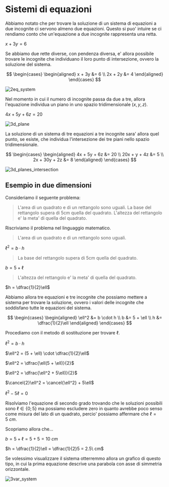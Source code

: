 # Sistemi di equazioni  

Abbiamo notato che per trovare la soluzione di un sistema di equazioni a due incognite ci servono almeno due equazioni. Questo si puo' intuire se ci rendiamo conto che un'equazione a due incognite rappresenta una retta.  

$x + 3y = 6$  

Se abbiamo due rette diverse, con pendenza diversa, e' allora possibile trovare le incognite che individuano il loro punto di intersezione, ovvero la soluzione del sistema.    

$$
\begin{cases}
  \begin{aligned}
    x + 3y &= 6 \\
    2x + 2y &= 4
  \end{aligned}
\end{cases}
$$

![2eq_system](https://github.com/dennyb87/elettrotecnica-serale/assets/7195133/5d1e7084-6e0b-4d44-aba2-786e31755b92)  

Nel momento in cui il numero di incognite passa da due a tre, allora l'equazione individua un piano in uno spazio tridimensionale $(x, y, z)$.  

$4x + 5y + 6z = 20$  

![3d_plane](https://github.com/dennyb87/elettrotecnica-serale/assets/7195133/ce82f6d6-cebb-4bcb-99b3-4eeeadcc318f)  

La soluzione di un sistema di tre equazioni a tre incognite sara' allora quel punto, se esiste, che individua l'intersezione dei tre piani nello spazio tridimensionale.  

$$
\begin{cases}
  \begin{aligned}
    4x + 5y + 6z &= 20 \\
    20x + y + 4z &= 5 \\
    2x + 30y + 2z &= 8
  \end{aligned}
\end{cases}
$$

![3d_planes_intersection](https://github.com/dennyb87/elettrotecnica-serale/assets/7195133/39633ff2-07aa-4bae-9ddc-2ccfd597de21)  

## Esempio in due dimensioni  

Consideriamo il seguente problema:  

> L'area di un quadrato e di un rettangolo sono uguali.
> La base del rettangolo supera di 5cm quella del quadrato.
> L'altezza del rettangolo e' la meta' di quella del quadrato.

Riscriviamo il problema nel linguaggio matematico.

>L'area di un quadrato e di un rettangolo sono uguali.  

$\ell^2 = b \cdot h$  

> La base del rettangolo supera di 5cm quella del quadrato.  

$b = 5 + \ell$  

> L'altezza del rettangolo e' la meta' di quella del quadrato.  

$h = \dfrac{1}{2}\ell$  

Abbiamo allora tre equazioni e tre incognite che possiamo mettere a sistema per trovare la soluzione, ovvero i valori delle incognite che soddisfano tutte le equazioni del sistema.  

$$
\begin{cases}
  \begin{aligned}
    \ell^2 &= b \cdot h \\
    b &= 5 + \ell \\
    h &= \dfrac{1}{2}\ell
  \end{aligned}
\end{cases}
$$

Procediamo con il metodo di sostituzione per trovare $\ell$.  

$\ell^2 = b \cdot h$  

$\ell^2 = (5 + \ell) \cdot \dfrac{1}{2}\ell$  

$\ell^2 = \dfrac{\ell(5 + \ell)}{2}$  

$\ell^2 = \dfrac{\ell^2 + 5\ell)}{2}$  

$\cancel{2}\ell^2 = \cancel{\ell^2} + 5\ell$  

$\ell^2 - 5\ell = 0$  

Risolviamo l'equazione di secondo grado trovando che le soluzioni possibili sono $\ell \in \lbrace 0; 5 \rbrace$ ma possiamo escludere zero in quanto avrebbe poco senso come misura del lato di un quadrato, percio' possiamo affermare che $\ell = 5\ cm$.  

Scopriamo allora che...  

$b = 5 + \ell = 5 + 5 = 10\ cm$  

$h = \dfrac{1}{2}\ell = \dfrac{1}{2}5 = 2.5\ cm$  

Se volessimo visualizzare il sistema otterremmo allora un grafico di questo tipo, in cui la prima equazione descrive una parabola con asse di simmetria orizzontale.  

![3var_system](https://github.com/dennyb87/elettrotecnica-serale/assets/7195133/5a2d7fbe-740a-42aa-b1cc-c5c15f657936)